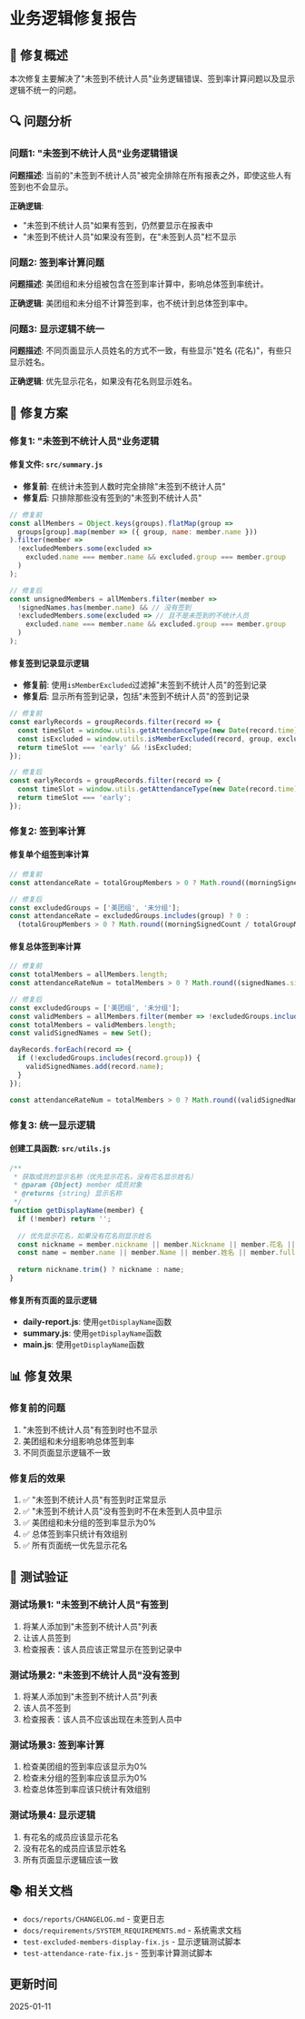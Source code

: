 # 业务逻辑修复报告

## 🎯 修复概述

本次修复主要解决了"未签到不统计人员"业务逻辑错误、签到率计算问题以及显示逻辑不统一的问题。

## 🔍 问题分析

### 问题1: "未签到不统计人员"业务逻辑错误
**问题描述**: 当前的"未签到不统计人员"被完全排除在所有报表之外，即使这些人有签到也不会显示。

**正确逻辑**: 
- "未签到不统计人员"如果有签到，仍然要显示在报表中
- "未签到不统计人员"如果没有签到，在"未签到人员"栏不显示

### 问题2: 签到率计算问题
**问题描述**: 美团组和未分组被包含在签到率计算中，影响总体签到率统计。

**正确逻辑**: 美团组和未分组不计算签到率，也不统计到总体签到率中。

### 问题3: 显示逻辑不统一
**问题描述**: 不同页面显示人员姓名的方式不一致，有些显示"姓名 (花名)"，有些只显示姓名。

**正确逻辑**: 优先显示花名，如果没有花名则显示姓名。

## 🔧 修复方案

### 修复1: "未签到不统计人员"业务逻辑

#### 修复文件: `src/summary.js`
- **修复前**: 在统计未签到人数时完全排除"未签到不统计人员"
- **修复后**: 只排除那些没有签到的"未签到不统计人员"

```javascript
// 修复前
const allMembers = Object.keys(groups).flatMap(group => 
  groups[group].map(member => ({ group, name: member.name }))
).filter(member => 
  !excludedMembers.some(excluded => 
    excluded.name === member.name && excluded.group === member.group
  )
);

// 修复后
const unsignedMembers = allMembers.filter(member => 
  !signedNames.has(member.name) && // 没有签到
  !excludedMembers.some(excluded => // 且不是未签到的不统计人员
    excluded.name === member.name && excluded.group === member.group
  )
);
```

#### 修复签到记录显示逻辑
- **修复前**: 使用`isMemberExcluded`过滤掉"未签到不统计人员"的签到记录
- **修复后**: 显示所有签到记录，包括"未签到不统计人员"的签到记录

```javascript
// 修复前
const earlyRecords = groupRecords.filter(record => {
  const timeSlot = window.utils.getAttendanceType(new Date(record.time));
  const isExcluded = window.utils.isMemberExcluded(record, group, excludedMembers);
  return timeSlot === 'early' && !isExcluded;
});

// 修复后
const earlyRecords = groupRecords.filter(record => {
  const timeSlot = window.utils.getAttendanceType(new Date(record.time));
  return timeSlot === 'early';
});
```

### 修复2: 签到率计算

#### 修复单个组签到率计算
```javascript
// 修复前
const attendanceRate = totalGroupMembers > 0 ? Math.round((morningSignedCount / totalGroupMembers) * 100) : 0;

// 修复后
const excludedGroups = ['美团组', '未分组'];
const attendanceRate = excludedGroups.includes(group) ? 0 : 
  (totalGroupMembers > 0 ? Math.round((morningSignedCount / totalGroupMembers) * 100) : 0);
```

#### 修复总体签到率计算
```javascript
// 修复前
const totalMembers = allMembers.length;
const attendanceRateNum = totalMembers > 0 ? Math.round((signedNames.size / totalMembers) * 100) : 0;

// 修复后
const excludedGroups = ['美团组', '未分组'];
const validMembers = allMembers.filter(member => !excludedGroups.includes(member.group));
const totalMembers = validMembers.length;
const validSignedNames = new Set();

dayRecords.forEach(record => {
  if (!excludedGroups.includes(record.group)) {
    validSignedNames.add(record.name);
  }
});

const attendanceRateNum = totalMembers > 0 ? Math.round((validSignedNames.size / totalMembers) * 100) : 0;
```

### 修复3: 统一显示逻辑

#### 创建工具函数: `src/utils.js`
```javascript
/**
 * 获取成员的显示名称（优先显示花名，没有花名显示姓名）
 * @param {Object} member 成员对象
 * @returns {string} 显示名称
 */
function getDisplayName(member) {
  if (!member) return '';
  
  // 优先显示花名，如果没有花名则显示姓名
  const nickname = member.nickname || member.Nickname || member.花名 || member.alias || '';
  const name = member.name || member.Name || member.姓名 || member.fullName || '';
  
  return nickname.trim() ? nickname : name;
}
```

#### 修复所有页面的显示逻辑
- **daily-report.js**: 使用`getDisplayName`函数
- **summary.js**: 使用`getDisplayName`函数
- **main.js**: 使用`getDisplayName`函数

## 📊 修复效果

### 修复前的问题
1. "未签到不统计人员"有签到时也不显示
2. 美团组和未分组影响总体签到率
3. 不同页面显示逻辑不一致

### 修复后的效果
1. ✅ "未签到不统计人员"有签到时正常显示
2. ✅ "未签到不统计人员"没有签到时不在未签到人员中显示
3. ✅ 美团组和未分组的签到率显示为0%
4. ✅ 总体签到率只统计有效组别
5. ✅ 所有页面统一优先显示花名

## 🧪 测试验证

### 测试场景1: "未签到不统计人员"有签到
1. 将某人添加到"未签到不统计人员"列表
2. 让该人员签到
3. 检查报表：该人员应该正常显示在签到记录中

### 测试场景2: "未签到不统计人员"没有签到
1. 将某人添加到"未签到不统计人员"列表
2. 该人员不签到
3. 检查报表：该人员不应该出现在未签到人员中

### 测试场景3: 签到率计算
1. 检查美团组的签到率应该显示为0%
2. 检查未分组的签到率应该显示为0%
3. 检查总体签到率应该只统计有效组别

### 测试场景4: 显示逻辑
1. 有花名的成员应该显示花名
2. 没有花名的成员应该显示姓名
3. 所有页面显示逻辑应该一致

## 📚 相关文档
- `docs/reports/CHANGELOG.md` - 变更日志
- `docs/requirements/SYSTEM_REQUIREMENTS.md` - 系统需求文档
- `test-excluded-members-display-fix.js` - 显示逻辑测试脚本
- `test-attendance-rate-fix.js` - 签到率计算测试脚本

## 更新时间
2025-01-11
